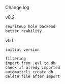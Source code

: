 Change log

v0.2

    rewriteup hole backend
    better reability

v0.1

    initial version
    
    filtering
    import from .evl to db
    check if alredy imported
    automaticli create db
    delete file after import